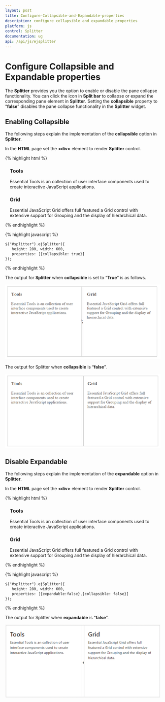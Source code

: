 ```yaml
---
layout: post
title: Configure-Collapsible-and-Expandable-properties
description: configure collapsible and expandable properties
platform: js
control: Splitter
documentation: ug
api: /api/js/ejsplitter
---
```


# Configure Collapsible and Expandable properties

The **Splitter** provides you the option to enable or disable the pane collapse functionality. You can click the icon in **Split bar** to collapse or expand the corresponding pane element in **Splitter**. Setting the **collapsible** property to “**false**” disables the pane collapse functionality in the **Splitter** widget.

## Enabling Collapsible

The following steps explain the implementation of the **collapsible** option in **Splitter**.

In the **HTML** page set the **&lt;div&gt;** element to render **Splitter** control.  

{% highlight html %}

<div id="splitter">
    <div>
        <div style="padding: 0px 15px;">
            <h3 class="h3">Tools </h3>
            Essential Tools is an collection of user interface components used to create interactive
                            JavaScript applications.
        </div>
    </div>
    <div>
        <div style="padding: 0px 15px;">
            <h3 class="h3">Grid </h3>
            Essential JavaScript Grid offers full featured a Grid control with extensive support for
                            Grouping and the display of hierarchical data.
        </div>
    </div>
</div>
        
{% endhighlight %}

{% highlight javascript %}
  
    $("#splitter").ejSplitter({
       height: 280, width: 600,
       properties: [{collapsible: true}]
    });  

{% endhighlight %}

The output for **Splitter** when **collapsible** is set to “**True**” is as follows.

![](/js/Splitter/Enabling-Collapsible_images/Enabling-Collapsible_img1.png) 

The output for Splitter when **collapsible** is “**false**”.

![](/js/Splitter/Enabling-Collapsible_images/Enabling-Collapsible_img2.png) 

## Disable Expandable

The following steps explain the implementation of the **expandable** option in **Splitter**.

In the **HTML** page set the **&lt;div&gt;** element to render **Splitter** control.  

{% highlight html %}

<div id="splitter">
    <div>
        <div style="padding: 0px 15px;">
            <h3 class="h3">Tools </h3>
            Essential Tools is an collection of user interface components used to create interactive
                            JavaScript applications.
        </div>
    </div>
    <div>
        <div style="padding: 0px 15px;">
            <h3 class="h3">Grid </h3>
            Essential JavaScript Grid offers full featured a Grid control with extensive support for
                            Grouping and the display of hierarchical data.
        </div>
    </div>
</div>
        
{% endhighlight %}

{% highlight javascript %}
  
    $("#splitter").ejSplitter({
       height: 280, width: 600,
       properties: [{expandable:false},{collapsible: false}]
    });  

{% endhighlight %}

The output for Splitter when **expandable** is “**false**”.

![](/js/Splitter/Enabling-Collapsible_images/Enabling-Collapsible_img3.png) 



